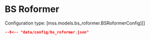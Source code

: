 # BS Roformer

Configuration type: [mss.models.bs_roformer.BSRoformerConfig][]

```json
--8<-- "data/config/bs_roformer.json"
```